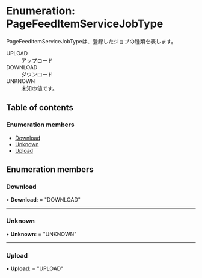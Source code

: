 # Enumeration: PageFeedItemServiceJobType


<div lang=\"ja\">PageFeedItemServiceJobTypeは、登録したジョブの種類を表します。</div>  <dl class=term>   <dt class=\"term__item\">UPLOAD</dt>   <dd class=\"term__desc\"><span lang=\"ja\">アップロード</span></dd>   <dt class=\"term__item\">DOWNLOAD</dt>   <dd class=\"term__desc\"><span lang=\"ja\">ダウンロード</span></dd>   <dt class=\"term__item\">UNKNOWN</dt>   <dd class=\"term__desc\"><span lang=\"ja\">未知の値です。</span></dd> </dl>

## Table of contents

### Enumeration members

- [Download](pagefeeditemservicejobtype.md#download)
- [Unknown](pagefeeditemservicejobtype.md#unknown)
- [Upload](pagefeeditemservicejobtype.md#upload)

## Enumeration members

### Download

• **Download**: = "DOWNLOAD"

___

### Unknown

• **Unknown**: = "UNKNOWN"

___

### Upload

• **Upload**: = "UPLOAD"
